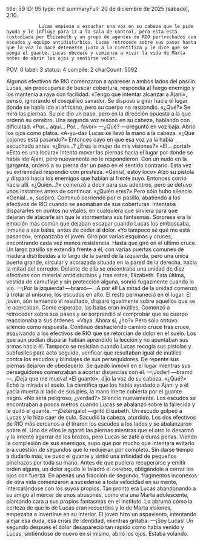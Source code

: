 title:          59
ID:             95
type:           md
summaryFull:    20 de diciembre de 2025 (sábado), 2:10.
                
                Lucas empieza a escuchar una voz en su cabeza que le pide ayuda y le influye para ir a la sala de control, pero esta está custodiada por Elizabeth y un grupo de agentes de RIO pertrechados con escudos y equipo antidisturbios. Lucas retrocede sobre sus pasos hasta que la voz lo hace detenerse junto a la científica y le dice que se ponga el guante. Lucas obedece y comienza a vivir la vida de Marta antes de abrir los ojos y sentirse volar.
POV:            0
label:          3
status:         4
compile:        2
charCount:      5092


Algunos efectivos de RIO comenzaron a aparecer a ambos lados del pasillo.
Lucas, sin preocuparse de buscar cobertura, respondía al fuego enemigo y los mantenía a raya con facilidad.
«Tengo que intentar alcanzar a Ajani», pensó, ignorando el cosquilleo sanador.
Se dispuso a girar hacia el lugar donde se había ido el africano, pero su cuerpo no respondió.
«¿Qué?»
Se miró las piernas. Su pie dio un paso, pero en la dirección opuesta a la que ordenó su cerebro.
Una segunda voz resonó en su cabeza, hablando con dificultad.
«Por... aquí... Por... favor»
—¿Qué? —preguntó en voz baja. Abrió los ojos como platos.
«A-yu-da»
Lucas se llevó la mano a la cabeza.
«¿Qué cojones está pasando?»
Entonces cayó en que esa voz ya la había escuchado antes.
«¿Eres...? ¿Eres la mujer de mis visiones?»
«El... portal»
«Esto es una locura»
Intentó mover las piernas hacia el lugar por donde se había ido Ajani, pero nuevamente no le respondieron.
Con un nudo en la garganta, ordenó a su pierna dar un paso en el sentido contrario. Esta vez su extremidad respondió con presteza.
«Genial, estoy loco»
Alzó su pistola y disparó hacia los enemigos que habían al frente suyo. Entonces corrió hacia allí.
«¿Quién...?» comenzó a decir para sus adentros, pero se detuvo unos instantes antes de continuar. «¿Quién eres?»
Pero sólo hubo silencio.
«Genial...», suspiró.
Continuó corriendo por el pasillo, abatiendo a los efectivos de RIO cuando se asomaban de sus coberturas. Intentaba dispararles en puntos no vitales, en cualquiera que sirviera para que dejaran de atacarle sin que le atormentara sus fantasmas.
Sorpresa era la emoción más común que dejaban escapar cuando Lucas los emboscaba, inmune a sus balas, antes de ceder al dolor.
«Yo tampoco sé qué me está pasando», empatizaba el joven.
Giró por varias esquinas y cruces, encontrando cada vez menos resistencia.
Hasta que giró en el último cruce.
Un largo pasillo se extendía frente a él, con varias puertas comunes de madera distribuidas a lo largo de la pared de la izquierda, pero una única puerta grande, circular y acorazada situada en la pared de la derecha, hacia la mitad del corredor. Delante de ella se encontraba una unidad de diez efectivos con material antidisturbios y tras estos, Elizabeth.
Esta última, vestida de camuflaje y sin protección alguna, sonrió fugazmente cuando lo vio.
—¡Por la izquierda! —bramó—. ¡A por él!
La mitad de la unidad comenzó a trotar al unísono, los escudos en alto. El resto permaneció en el lugar.
El joven, aún temiendo el resultado, disparó igualmente  sobre aquellos que se le acercaban.
Como esperaba, las balas eran inútiles.
Comenzó a retroceder sobre sus pasos y se sorprendió al comprobar que su cuerpo reaccionaba a sus órdenes.
«Vaya. Ahora sí, ¿no?»
Pero sólo obtuvo silencio como respuesta.
Continuó deshaciendo camino cruce tras cruce, esquivando a los efectivos de RIO que se retorcían de dolor en el suelo. Los que aún podían disparar habían aprendido la lección y no apuntaban sus armas hacia él. Tampoco se resistían cuando Lucas recogía sus pistolas y subfusiles para acto seguido, verificar que resultaban igual de inútiles contra los escudos y blindajes de sus perseguidores.
De repente sus piernas dejaron de obedecerlo. Se quedó inmóvil en el lugar mientras sus perseguidores comenzaban a acortar distancias con él.
—¡Joder! —bramó—. ¡Deja que me mueva!
«El guante», dijo la voz de su cabeza.
«¿Qué?»
Echó la mirada al suelo. La científica que los había ayudado a Ajani y a él yacía muerta al lado de sus pies, la mano inerte cubierta por el guante negro.
«No será peligroso, ¿verdad?»
Silencio nuevamente.
Los escudos se encontraban a pocos metros cuando Lucas se abalanzó sobre la fallecida y le quitó el guante.
—¡Deténgalo! —gritó Elizabeth.
Un escudo golpeó a Lucas y lo hizo caer de culo.
Sacudió la cabeza, aturdido. Los dos efectivos de RIO más cercanos a él tiraron los escudos a los lados y se abalanzaron sobre él.
Uno de ellos le agarró las piernas mientras que el otro lo desarmó y lo intentó agarrar de los brazos, pero Lucas se zafó a duras penas. Viendo la complexión de sus enemigos, supo que por mucho que intentara evitarlo era cuestión de segundos que lo redujeran por completo.
Sin darse tiempo a dudarlo más, se puso el guante y sintió una infinidad de pequeños pinchazos por toda su mano.
Antes de que pudiera recuperarse y emitir orden alguna, un dolor agudo le taladró el cerebro, obligándole a cerrar los ojos con fuerza.
En apenas una fracción de segundo, fragmentos inconexos de otra vida comenzaron a sucederse a toda velocidad en su mente, intercalándose con los suyos propios. Tan pronto era Lucas abandonando a su amigo al mercer de unos abusones, como era una Marta adolescente, plantando cara a sus propios fantasmas en el instituto.
Lo abrumó cómo la certeza de que lo de Lucas eran recuerdos y lo de Marta visiones, empezaba a invertirse en su interior.
El joven hizo un aspaviento, intentando alejar esa duda, esa crisis de identidad, mientras gritaba:
—¡Soy Lucas!
Un segundo después el dolor desapareció tan rápido como había venido y Lucas, sintiéndose de nuevo en si mismo, abrió los ojos.
Estaba volando.